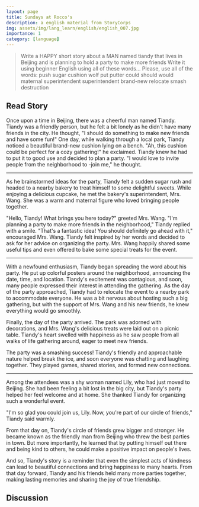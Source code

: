```yaml
---
layout: page
title: Sundays at Rocco's
description: a english material from StoryCorps
img: assets/img/lang_learn/english/english_007.jpg
importance: 1
category: [language]
---
```






> Write a HAPPY short story about a MAN named tiandy that lives in Beijing and is planning to hold a party to make more friends Write it using beginner English using all of these words... Please, use all of the words: push sugar cushion wolf put putter could should would maternal superintendent superintendent brand-new relocate smash  destruction







## Read Story

Once upon a time in Beijing, there was a cheerful man named Tiandy. Tiandy was a friendly person, but he felt a bit lonely as he didn't have many friends in the city. He thought, "I should do something to make new friends and have some fun!"
One day, while walking through a local park, Tiandy noticed a beautiful brand-new cushion lying on a bench. "Ah, this cushion could be perfect for a cozy gathering!" he exclaimed. Tiandy knew he had to put it to good use and decided to plan a party. "I would love to invite people from the neighborhood to -join me," he thought.

---

As he brainstormed ideas for the party, Tiandy felt a sudden sugar rush and headed to a nearby bakery to treat himself to some delightful sweets. While enjoying a delicious cupcake, he met the bakery's superintendent, Mrs. Wang. She was a warm and maternal figure who loved bringing people together.

"Hello, Tiandy! What brings you here today?" greeted Mrs. Wang.
"I'm planning a party to make more friends in the neighborhood," Tiandy replied with a smile.
"That's a fantastic idea! You should definitely go ahead with it," encouraged Mrs. Wang.
Tiandy felt inspired by her words and decided to ask for her advice on organizing the party. Mrs. Wang happily shared some useful tips and even offered to bake some special treats for the event.

---

With a newfound enthusiasm, Tiandy began spreading the word about his party. He put up colorful posters around the neighborhood, announcing the date, time, and location. Tiandy's excitement was contagious, and soon, many people expressed their interest in attending the gathering.
As the day of the party approached, Tiandy had to relocate the event to a nearby park to accommodate everyone. He was a bit nervous about hosting such a big gathering, but with the support of Mrs. Wang and his new friends, he knew everything would go smoothly.

Finally, the day of the party arrived. The park was adorned with decorations, and Mrs. Wang's delicious treats were laid out on a picnic table. Tiandy's heart swelled with happiness as he saw people from all walks of life gathering around, eager to meet new friends.

The party was a smashing success! Tiandy's friendly and approachable nature helped break the ice, and soon everyone was chatting and laughing together. They played games, shared stories, and formed new connections.

---

Among the attendees was a shy woman named Lily, who had just moved to Beijing. She had been feeling a bit lost in the big city, but Tiandy's party helped her feel welcome and at home. She thanked Tiandy for organizing such a wonderful event.

"I'm so glad you could join us, Lily. Now, you're part of our circle of friends," Tiandy said warmly.

From that day on, Tiandy's circle of friends grew bigger and stronger. He became known as the friendly man from Beijing who threw the best parties in town. But more importantly, he learned that by putting himself out there and being kind to others, he could make a positive impact on people's lives.

And so, Tiandy's story is a reminder that even the simplest acts of kindness can lead to beautiful connections and bring happiness to many hearts. From that day forward, Tiandy and his friends held many more parties together, making lasting memories and sharing the joy of true friendship.

## Discussion

